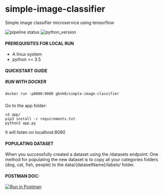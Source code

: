 # simple-image-classifier
Simple image classifier microservice using tensorflow

![pipeline status](https://travis-ci.org/gbnk0/simple-image-classifier.svg?branch=master)
![python_version](https://img.shields.io/badge/python-3.5%2C3.6-blue.svg)


#### PREREQUISITES FOR LOCAL RUN
- A linux system
- python >= 3.5

#### QUICKSTART GUIDE

##### RUN WITH DOCKER
``` 
docker run -p8080:8080 gbnk0/simple-image-classifier
```

##### 
Go to the app folder:
```
cd app/
pip3 install -r requirements.txt
python3 app.py
```

It will listen on localhost:8080

#### POPULATING DATASET

When you successfully created a dataset using the /datasets endpoint:
One method for populating the new dataset is to copy all your categories folders (dog, cat, fish, people) to the data/{datasetName}/labels/ folder.


#### POSTMAN DOC:

[![Run in Postman](https://run.pstmn.io/button.svg)](https://documenter.getpostman.com/view/3045659/RWMHM7ir)
